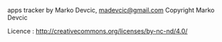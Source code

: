 apps tracker
by Marko Devcic, madevcic@gmail.com
Copyright Marko Devcic

Licence : http://creativecommons.org/licenses/by-nc-nd/4.0/
